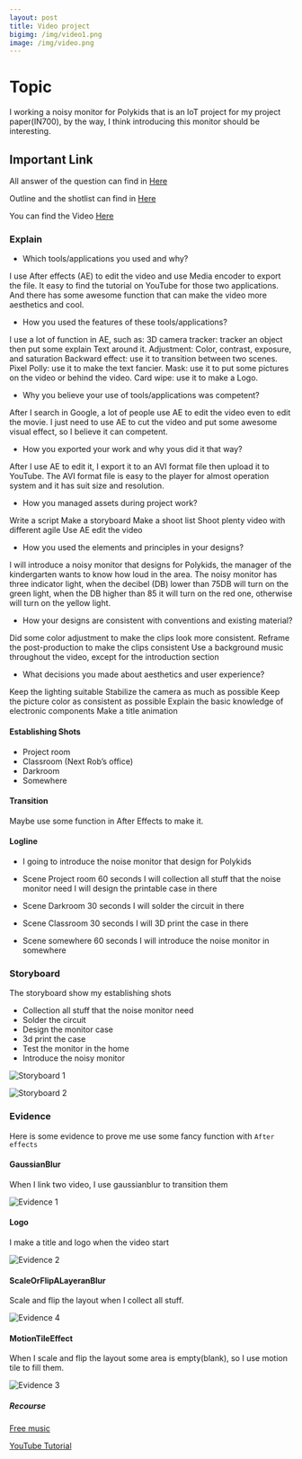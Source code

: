 ```yaml
---
layout: post
title: Video project
bigimg: /img/video1.png
image: /img/video.png
---
```


# Topic

I working a noisy monitor for Polykids that is an IoT project for my project paper(IN700), by the way, I think introducing this monitor should be interesting.

## Important Link

All answer of the question can find in [Here](https://github.com/jiqi963/Multimedia/blob/master/doc/ExplanationVideoProject.pdf)

Outline and the shotlist can find in [Here](https://github.com/jiqi963/Multimedia/blob/master/doc/OutlineAndShotlist.pdf)

You can find the Video [Here](https://youtu.be/pdFCACDtebo)

### Explain

- Which tools/applications you used and why?

I use After effects (AE) to edit the video and use Media encoder to export the file.
It easy to find the tutorial on YouTube for those two applications. And there has some awesome function that can make the video more aesthetics and cool.

- How you used the features of these tools/applications?

I use a lot of function in AE, such as:
3D camera tracker: tracker an object then put some explain Text around it.
Adjustment: Color, contrast, exposure, and saturation
Backward effect: use it to transition between two scenes.
Pixel Polly: use it to make the text fancier.
Mask: use it to put some pictures on the video or behind the video.
Card wipe: use it to make a Logo.

- Why you believe your use of tools/applications was competent?

After I search in Google, a lot of people use AE to edit the video even to edit the movie.
I just need to use AE to cut the video and put some awesome visual effect, so I believe it can competent.

- How you exported your work and why yous did it that way?

After I use AE to edit it, I export it to an AVI format file then upload it to YouTube.
The AVI format file is easy to the player for almost operation system and it has suit size and resolution.

- How you managed assets during project work?

Write a script
Make a storyboard
Make a shoot list
Shoot plenty video with different agile
Use AE edit the video

- How you used the elements and principles in your designs?

I will introduce a noisy monitor that designs for Polykids, the manager of the kindergarten wants to know how loud in the area.
The noisy monitor has three indicator light, when the decibel (DB) lower than 75DB will turn on the green light, when the DB higher than 85 it will turn on the red one, otherwise will turn on the yellow light.

- How your designs are consistent with conventions and existing material?

Did some color adjustment to make the clips look more consistent.
Reframe the post-production to make the clips consistent
Use a background music throughout the video, except for the introduction section

- What decisions you made about aesthetics and user experience?

Keep the lighting suitable
Stabilize the camera as much as possible
Keep the picture color as consistent as possible
Explain the basic knowledge of electronic components
Make a title animation

#### Establishing Shots

* Project room
* Classroom (Next Rob’s office)
* Darkroom
* Somewhere

#### Transition

Maybe use some function in After Effects to make it.

####  Logline

* I going to introduce the noise monitor that design for Polykids

* Scene Project room 60 seconds
I will collection all stuff that the noise monitor need
I will design the printable case in there

* Scene Darkroom 30 seconds
I will solder the circuit in there

* Scene Classroom 30 seconds
I will 3D print the case in there

* Scene somewhere 60 seconds
I will introduce the noise monitor in somewhere

### Storyboard

The storyboard show my establishing shots

- Collection all stuff that the noise monitor need
- Solder the circuit
- Design the monitor case
- 3d print the case
- Test the monitor in the home
- Introduce the noisy monitor

![Storyboard 1](https://github.com/jiqi963/Multimedia/blob/master/img/video/story1.png?raw=true)

![Storyboard 2](https://github.com/jiqi963/Multimedia/blob/master/img/video/story2.png?raw=true)

### Evidence

Here is some evidence to prove me use some fancy function with `After effects`

#### GaussianBlur

When I link two video, I use gaussianblur to transition them

![Evidence 1](https://github.com/jiqi963/Multimedia/blob/master/img/video/GaussianBlur.png?raw=true)


#### Logo

I make a title and logo when the video start

![Evidence 2](https://github.com/jiqi963/Multimedia/blob/master/img/video/logo.png?raw=true)


#### ScaleOrFlipALayeranBlur

Scale and flip the layout when I collect all stuff.

![Evidence 4](https://github.com/jiqi963/Multimedia/blob/master/img/video/ScaleOrFlipALayer.png?raw=true)


#### MotionTileEffect

When I scale and flip the layout some area is empty(blank), so I use motion tile to fill them.

![Evidence 3](https://github.com/jiqi963/Multimedia/blob/master/img/video/MotionTileEffect.png?raw=true)


##### Recourse

[Free music](https://freepd.com/upbeat.php)

[YouTube Tutorial](https://www.youtube.com/watch?v=uEO_nLnytp0)
